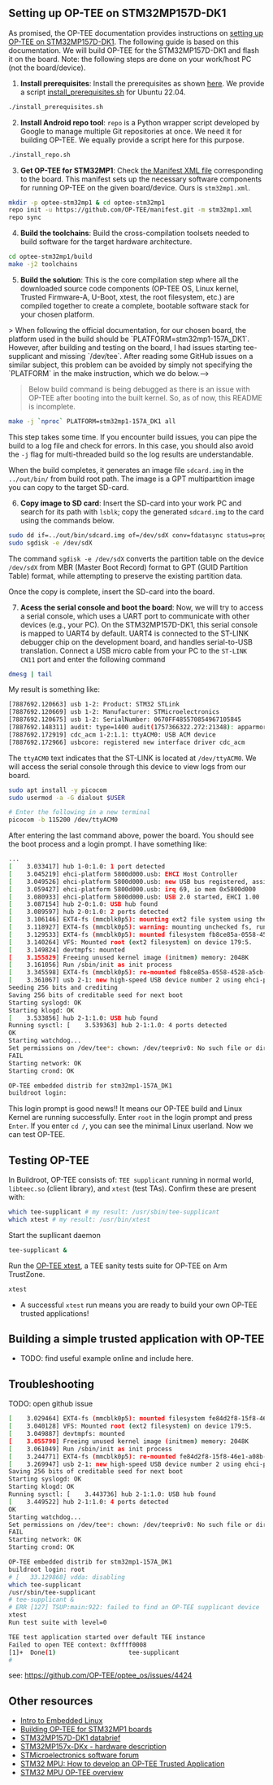 ## Setting up OP-TEE on STM32MP157D-DK1
As promised, the OP-TEE documentation provides instructions on [setting up OP-TEE on STM32MP157D-DK1](https://optee.readthedocs.io/en/latest/building/devices/stm32mp1.html). The following guide is based on this documentation. We will build OP-TEE for the STM32MP157D-DK1 and flash it on the board. Note: the following steps are done on your work/host PC (not the board/device).

1. **Install prerequisites**: Install the prerequisites as shown [here](https://optee.readthedocs.io/en/latest/building/prerequisites.html#prerequisites). We provide a script [install_prerequisites.sh]() for Ubuntu 22.04.
```bash
./install_prerequisites.sh
```
2. **Install Android repo tool**: `repo` is a Python wrapper script developed by Google to manage multiple Git repositories at once. We need it for building OP-TEE. We equally provide a script here for this purpose.
```bash
./install_repo.sh
```
3. **Get OP-TEE for STM32MP1**: Check [the Manifest XML file](https://optee.readthedocs.io/en/latest/building/gits/build.html#current-version) corresponding to the board. This manifest sets up the necessary software components for running OP-TEE on the given board/device. Ours is `stm32mp1.xml`.
```bash
mkdir -p optee-stm32mp1 & cd optee-stm32mp1
repo init -u https://github.com/OP-TEE/manifest.git -m stm32mp1.xml 
repo sync 
```
4. **Build the toolchains**: Build the cross-compilation toolsets needed to build software for the target hardware architecture.
```bash
cd optee-stm32mp1/build
make -j2 toolchains
```
5. **Build the solution**: This is the core compilation step where all the downloaded source code components (OP-TEE OS, Linux kernel, Trusted Firmware-A, U-Boot, xtest, the root filesystem, etc.) are compiled together to create a complete, bootable software stack for your chosen platform. 
<!-->> When following the official documentation, for our chosen board, the platform used in the build should be `PLATFORM=stm32mp1-157A_DK1`. However, after building and testing on the board, I had issues starting tee-supplicant and missing `/dev/tee`. After reading some GitHub issues on a similar subject, this problem can be avoided by simply not specifying the `PLATFORM` in the make instruction, which we do below.-->
> Below build command is being debugged as there is an issue with OP-TEE after booting into the built kernel. So, as of now, this README is incomplete.
```bash
make -j `nproc` PLATFORM=stm32mp1-157A_DK1 all 
```
This step takes some time. If you encounter build issues, you can pipe the build to a log file and check for errors. In this case, you should also avoid the `-j` flag for multi-threaded build so the log results are understandable. 

When the build completes, it generates an image file `sdcard.img` in the `../out/bin/` from build root path. The image is a GPT multipartition image you can copy to the target SD-card.

6. **Copy image to SD card**: Insert the SD-card into your work PC and search for its path with `lsblk`; copy the generated `sdcard.img` to the card using the commands below. 
```bash
sudo dd if=../out/bin/sdcard.img of=/dev/sdX conv=fdatasync status=progress
sudo sgdisk -e /dev/sdX
```
The command `sgdisk -e /dev/sdX` converts the partition table on the device `/dev/sdX` from MBR (Master Boot Record) format to GPT (GUID Partition Table) format, while attempting to preserve the existing partition data. 

Once the copy is complete, insert the SD-card into the board.

7. **Acess the serial console and boot the board**: Now, we will try to access a serial console, which uses a UART port to communicate with other devices (e.g., your PC). On the STM32MP157D-DK1, this serial console is mapped to UART4 by default. UART4 is connected to the ST-LINK debugger chip on the development board, and handles serial-to-USB translation. Connect a USB micro cable from your PC to the `ST-LINK CN11` port and enter the following command

```bash
dmesg | tail
```
My result is something like:
```bash
[7887692.120663] usb 1-2: Product: STM32 STLink
[7887692.120669] usb 1-2: Manufacturer: STMicroelectronics
[7887692.120675] usb 1-2: SerialNumber: 0670FF485570854967105845
[7887692.148311] audit: type=1400 audit(1757366322.272:21348): apparmor="DENIED" operation="open" class="file" profile="snap.spotify.spotify" name="/sys/devices/pci0000:00/0000:00:14.0/usb1/1-2/descriptors" pid=2512520 comm="ThreadPoolForeg" requested_mask="r" denied_mask="r" fsuid=1000 ouid=0
[7887692.172919] cdc_acm 1-2:1.1: ttyACM0: USB ACM device
[7887692.172966] usbcore: registered new interface driver cdc_acm
```
The `ttyACM0` text indicates that the ST-LINK is located at `/dev/ttyACM0`. We will access the serial console through this device to view logs from our board.

```bash
sudo apt install -y picocom
sudo usermod -a -G dialout $USER

# Enter the following in a new terminal
picocom -b 115200 /dev/ttyACM0
```
After entering the last command above, power the board. You should see the boot process and a login prompt. I have something like:
```bash
...
[    3.033417] hub 1-0:1.0: 1 port detected
[    3.045219] ehci-platform 5800d000.usb: EHCI Host Controller
[    3.049526] ehci-platform 5800d000.usb: new USB bus registered, assigned bus number 2
[    3.059427] ehci-platform 5800d000.usb: irq 69, io mem 0x5800d000
[    3.080933] ehci-platform 5800d000.usb: USB 2.0 started, EHCI 1.00
[    3.087154] hub 2-0:1.0: USB hub found
[    3.089597] hub 2-0:1.0: 2 ports detected
[    3.106146] EXT4-fs (mmcblk0p5): mounting ext2 file system using the ext4 subsystem
[    3.118927] EXT4-fs (mmcblk0p5): warning: mounting unchecked fs, running e2fsck is recommended
[    3.129533] EXT4-fs (mmcblk0p5): mounted filesystem fb8ce85a-0558-4528-a5cb-8873aa3885b8 r/w without journal. Quota mode: disabled.
[    3.140264] VFS: Mounted root (ext2 filesystem) on device 179:5.
[    3.149824] devtmpfs: mounted
[    3.155829] Freeing unused kernel image (initmem) memory: 2048K
[    3.161056] Run /sbin/init as init process
[    3.345598] EXT4-fs (mmcblk0p5): re-mounted fb8ce85a-0558-4528-a5cb-8873aa3885b8 r/w. Quota mode: disabled.
[    3.361067] usb 2-1: new high-speed USB device number 2 using ehci-platform
Seeding 256 bits and crediting
Saving 256 bits of creditable seed for next boot
Starting syslogd: OK
Starting klogd: OK
[    3.533856] hub 2-1:1.0: USB hub found
Running sysctl: [    3.539363] hub 2-1:1.0: 4 ports detected
OK
Starting watchdog...
Set permissions on /dev/tee*: chown: /dev/teepriv0: No such file or directory
FAIL
Starting network: OK
Starting crond: OK

OP-TEE embedded distrib for stm32mp1-157A_DK1
buildroot login: 
```
This login prompt is good news!! It means our OP-TEE build and Linux Kernel are running successfully. Enter `root` in the login prompt and press `Enter`. If you enter `cd /`, you can see the minimal Linux userland. Now we can test OP-TEE.

## Testing OP-TEE
In Buildroot, OP-TEE consists of: `TEE supplicant` running in normal world, `libteec.so` (client library), and `xtest` (test TAs). Confirm these are present with:
```bash
which tee-supplicant # my result: /usr/sbin/tee-supplicant
which xtest # my result: /usr/bin/xtest
```
Start the supllicant daemon
```bash
tee-supplicant &
```
Run the [OP-TEE xtest](https://optee.readthedocs.io/en/latest/building/gits/optee_test.html), a TEE sanity tests suite for OP-TEE on Arm TrustZone. 
```bash
xtest
```
- A successful `xtest` run means you are ready to build your own OP-TEE trusted applications!

## Building a simple trusted application with OP-TEE
- TODO: find useful example online and include here.




## Troubleshooting
TODO: open github issue
```bash
[    3.029464] EXT4-fs (mmcblk0p5): mounted filesystem fe84d2f8-15f8-46e1-a08b-537e57ab1f2e r/w without journal. Quota mode: disabled.
[    3.040128] VFS: Mounted root (ext2 filesystem) on device 179:5.
[    3.049887] devtmpfs: mounted
[    3.055790] Freeing unused kernel image (initmem) memory: 2048K
[    3.061049] Run /sbin/init as init process
[    3.244771] EXT4-fs (mmcblk0p5): re-mounted fe84d2f8-15f8-46e1-a08b-537e57ab1f2e r/w. Quota mode: disabled.
[    3.269947] usb 2-1: new high-speed USB device number 2 using ehci-platform
Saving 256 bits of creditable seed for next boot
Starting syslogd: OK
Starting klogd: OK
Running sysctl: [    3.443736] hub 2-1:1.0: USB hub found
[    3.449522] hub 2-1:1.0: 4 ports detected
OK
Starting watchdog...
Set permissions on /dev/tee*: chown: /dev/teepriv0: No such file or directory
FAIL
Starting network: OK
Starting crond: OK

OP-TEE embedded distrib for stm32mp1-157A_DK1
buildroot login: root
# [   33.129868] vdda: disabling
which tee-supplicant
/usr/sbin/tee-supplicant
# tee-supplicant &
# ERR [127] TSUP:main:922: failed to find an OP-TEE supplicant device
xtest
Run test suite with level=0

TEE test application started over default TEE instance
Failed to open TEE context: 0xffff0008
[1]+  Done(1)                    tee-supplicant
# 

```
see: https://github.com/OP-TEE/optee_os/issues/4424








## Other resources
- [Intro to Embedded Linux](https://www.digikey.ch/en/maker/projects/intro-to-embedded-linux-part-1-buildroot/a73a56de62444610a2187cd9e681c3f2)
- [Building OP-TEE for STM32MP1 boards](https://optee.readthedocs.io/en/latest/building/devices/stm32mp1.html)
- [STM32MP157D-DK1 databrief](https://www.st.com/resource/en/data_brief/stm32mp157d-dk1.pdf)
- [STM32MP157x-DKx - hardware description](https://wiki.st.com/stm32mpu/wiki/STM32MP157x-DKx_-_hardware_description)
- [STMicroelectronics software forum](https://community.st.com/t5/stm32-mpus-embedded-software-and/bd-p/mpu-embedded-software-forum)
- [STM32 MPU: How to develop an OP-TEE Trusted Application](https://wiki.st.com/stm32mpu/wiki/How_to_develop_an_OP-TEE_Trusted_Application)
- [STM32 MPU OP-TEE overview](https://wiki.st.com/stm32mpu/wiki/STM32_MPU_OP-TEE_overview)